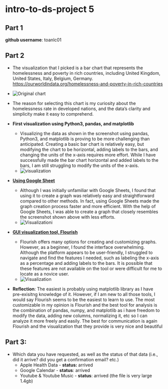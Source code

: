 # intro-to-ds-project 5

## Part 1

**github username**: toanlc01

## Part 2

- The visualization that I picked is a bar chart that represents the homelessness and poverty in rich countries, including United Kingdom, United States, Italy, Belgium, Germany. https://ourworldindata.org/homelessness-and-poverty-in-rich-countries 

- ![Original chart](https://www.notion.so/image/https%3A%2F%2Fs3-us-west-2.amazonaws.com%2Fsecure.notion-static.com%2Fcc822dac-0440-46c0-a867-99a0699e7937%2FUntitled.png?id=899aa2bc-d71d-4595-937f-c3c0489d8b04&table=block&spaceId=a8ad711d-fc01-42a2-8704-a158fee8a67b&width=2000&userId=cdd53b66-5fb8-4c77-b617-71ca61d87274&cache=v2)

- The reason for selecting this chart is my curiosity about the homelessness rate in developed nations, and the data’s clarity and simplicity make it easy to comprehend.


- **First visualization using Python3, pandas, and matplotlib**
    - Visualizing the data as shown in the screenshot using pandas, Python3, and matplotlib is proving to be more challenging than anticipated. Creating a basic bar chart is relatively easy, but modifying the chart to be horizontal, adding labels to the bars, and changing the units of the x-axis requires more effort. While I have successfully made the bar chart horizontal and added labels to the bars, I am still struggling to modify the units of the x-axis.
    - ![visualization](https://www.notion.so/image/https%3A%2F%2Fs3-us-west-2.amazonaws.com%2Fsecure.notion-static.com%2F73b53bca-00e7-4c1a-b89b-0ca35aa0b346%2FUntitled.png?id=6cc1c801-296e-4756-9f3c-1f2a5f58c976&table=block&spaceId=a8ad711d-fc01-42a2-8704-a158fee8a67b&width=2000&userId=cdd53b66-5fb8-4c77-b617-71ca61d87274&cache=v2)


- **[Using Google Sheet](https://docs.google.com/spreadsheets/d/1-WNWkSrpVATzABkzVeRmRA1WnXrjOnmN2mZd7rbDcYc/edit#gid=663744370)**
  - Although I was initially unfamiliar with Google Sheets, I found that using it to create a graph was relatively easy and straightforward compared to other methods. In fact, using Google Sheets made the graph creation process faster and more efficient. With the help of Google Sheets, I was able to create a graph that closely resembles the screenshot shown above with less efforts.
  - ![Visualizationi](https://www.notion.so/image/https%3A%2F%2Fs3-us-west-2.amazonaws.com%2Fsecure.notion-static.com%2F5460f92b-58ea-4ae3-b625-814e70888c4a%2FUntitled.png?id=b0f5d26d-98d6-49a6-9f77-595d0849d22a&table=block&spaceId=a8ad711d-fc01-42a2-8704-a158fee8a67b&width=2000&userId=cdd53b66-5fb8-4c77-b617-71ca61d87274&cache=v2)
- **[GUI visualization tool, Flourish](https://public.flourish.studio/visualisation/13208634/)**
  - Flourish offers many options for creating and customizing graphs. However, as a beginner, I found the interface overwhelming. Although the platform appears to be user-friendly, I struggled to navigate and find the features I needed, such as labeling the x-axis as a percentage and adding labels to the bars. It is possible that these features are not available on the tool or were difficult for me to locate as a novice user.
  - ![Visualization](https://www.notion.so/image/https%3A%2F%2Fs3-us-west-2.amazonaws.com%2Fsecure.notion-static.com%2F5c13ed39-ac9f-4e67-9030-e7bf2855b27e%2FUntitled.png?id=4308ad9c-4517-4855-b814-c9d7831d1d42&table=block&spaceId=a8ad711d-fc01-42a2-8704-a158fee8a67b&width=2000&userId=cdd53b66-5fb8-4c77-b617-71ca61d87274&cache=v2)

- **Reflection**: The easiest is probably using matplotlib library as I have pre-exisitng knowledge of it. However, if I am new to all those tools, I would say Flourish seems to be the easiest to learn to use. The most customizable in my opinion is Flourish and the best tool for analysis is the combination of pandas, numpy, and matplotlib as i have freedom to modify the data, adding new columns, normalizing it, etc so I can analyze it more freely and easily. The best for communication is again Flourish and the visualization that they provide is very nice and beautiful

## Part 3: 

  - Which data you have requested, as well as the status of that data (i.e., did it arrive? did you get a confirmation email? etc.)
    - Apple Health Data - **status:** arrived
    - Google Calendar - **status**: arrived
    - Youtube & Youtube Music - **status**: arrived (the file is very large 1.4gb)
